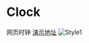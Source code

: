 # Clock
网页时钟
[演示地址](https://faslz.github.io/api/clock/)
![Style1](https://i.bmp.ovh/imgs/2021/04/5fecd80a43fc33ad.png)

